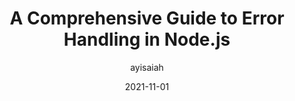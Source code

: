---
author: ayisaiah
date: 2021-11-01
publisher: honeybadgerapp
tags:
  - nodejs
  - javascript
target_url: https://www.honeybadger.io/blog/errors-nodejs/
title: A Comprehensive Guide to Error Handling in Node.js
---